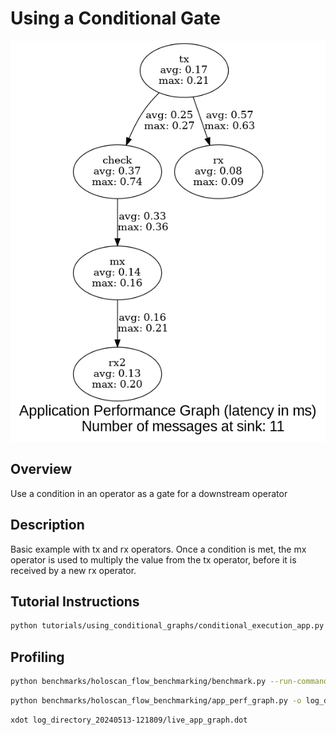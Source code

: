 # Using a Conditional Gate

![image](graph_with_condition_gate.png)

## Overview

Use a condition in an operator as a gate for a downstream operator

## Description
Basic example with tx and rx operators. Once a condition is met, 
the mx operator is used to multiply the value from the tx operator, before it is received by a new rx operator.
## Tutorial Instructions


```bash
python tutorials/using_conditional_graphs/conditional_execution_app.py
```

## Profiling
```bash
python benchmarks/holoscan_flow_benchmarking/benchmark.py --run-command " python tutorials/using_conditional_graphs/conditional_execution_app.py" --sched greedy
```
```bash
python benchmarks/holoscan_flow_benchmarking/app_perf_graph.py -o log_directory_20240513-121809/graph.dot log_directory_20240513-121809/logger_greedy_1_1.log 
```
```bash
xdot log_directory_20240513-121809/live_app_graph.dot
```


